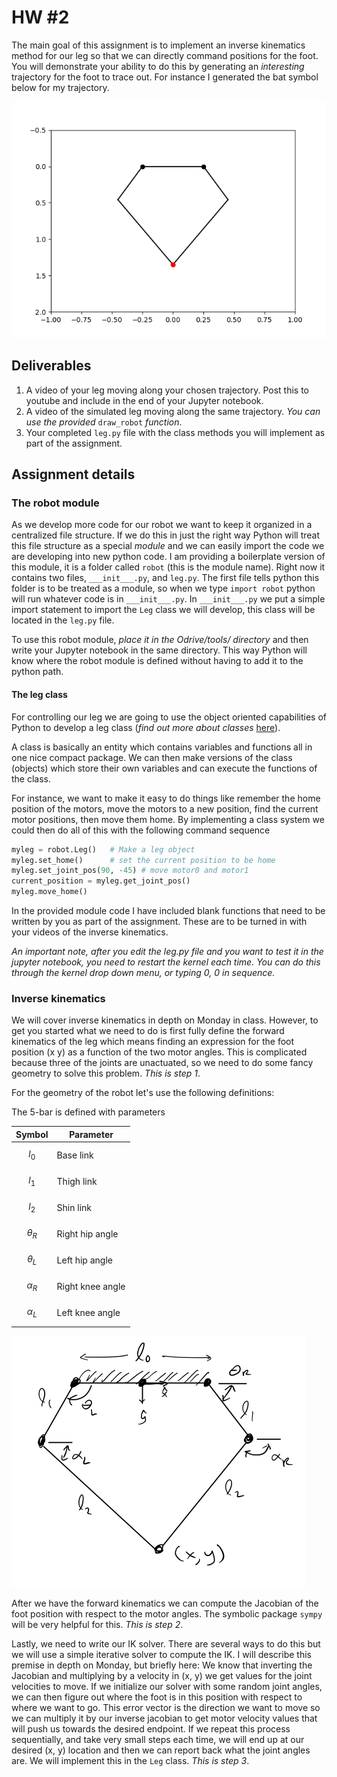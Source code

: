 

# HW #2

The main goal of this assignment is to implement an inverse kinematics method for our leg so that we can directly command positions for the foot. You will demonstrate your ability to do this by generating an *interesting* trajectory for the foot to trace out. For instance I generated the bat symbol below for my trajectory.

![Bat symbol](movie.gif)

## Deliverables

1. A video of your leg moving along your chosen trajectory. Post this to youtube and include in the end of your Jupyter notebook.
2. A video of the simulated leg moving along the same trajectory. *You can use the provided* ```draw_robot``` *function*.
3. Your completed ```leg.py``` file with the class methods you will implement as part of the assignment.

## Assignment details

### The robot module

As we develop more code for our robot we want to keep it organized in a centralized file structure. If we do this in just the right way Python will treat this file structure as a special _module_ and we can easily import the code we are developing into new python code. I am providing a boilerplate version of this module, it is a folder called ```robot``` (this is the module name). Right now it contains two files, ```___init___.py```, and ```leg.py```. The first file tells python this folder is to be treated as a module, so when we type ```import robot``` python will run whatever code is in ```___init___.py```. In ```___init___.py``` we put a simple import statement to import the ```Leg``` class we will develop, this class will be located in the ```leg.py``` file. 

To use this robot module, _place it in the Odrive/tools/ directory_ and then write your Jupyter notebook in the same directory. This way Python will know where the robot module is defined without having to add it to the python path.

#### The leg class
For controlling our leg we are going to use the object oriented capabilities of Python to develop a leg class (*find out more about classes* [here](http://python-textbok.readthedocs.io/en/1.0/Classes.html)).

A class is basically an entity which contains variables and functions all in one nice compact package. We can then make versions of the class (objects) which store their own variables and can execute the functions of the class. 

For instance, we want to make it easy to do things like remember the home position of the motors, move the motors to a new position, find the current motor positions, then move them home. By implementing a class system we could then do all of this with the following command sequence

```python
myleg = robot.Leg()   # Make a leg object 
myleg.set_home()      # set the current position to be home
myleg.set_joint_pos(90, -45) # move motor0 and motor1
current_position = myleg.get_joint_pos()
myleg.move_home()
```

In the provided module code I have included blank functions that need to be written by you as part of the assignment. These are to be turned in with your videos of the inverse kinematics.

_An important note, after you edit the leg.py file and you want to test it in the jupyter notebook, you need to restart the kernel each time. You can do this through the kernel drop down menu, or typing 0, 0 in sequence._


### Inverse kinematics

We will cover inverse kinematics in depth on Monday in class. However, to get you started what we need to do is first fully define the forward kinematics of the leg which means finding an expression for the foot position (x y) as a function of the two motor angles. This is complicated because three of the joints are unactuated, so we need to do some fancy geometry to solve this problem. _This is step 1_.

For the geometry of the robot let's use the following definitions: 

The 5-bar is defined with parameters 

| Symbol | Parameter | 
|---|---|
|$$l_0$$ | Base link | 
| $$l_1$$ | Thigh link |
| $$l_2$$ | Shin link | 
| $$\theta_R$$ | Right hip angle | 
| $$\theta_L$$ | Left hip angle | 
| $$\alpha_R$$ | Right knee angle |
| $$\alpha_L$$ | Left knee angle |

![Schematic](5-bar.png)

After we have the forward kinematics we can compute the Jacobian of the foot position with respect to the motor angles. The symbolic package ```sympy``` will be very helpful for this. _This is step 2_.

Lastly, we need to write our IK solver. There are several ways to do this but we will use a simple iterative solver to compute the IK. I will describe this premise in depth on Monday, but briefly here: We know that inverting the Jacobian and multiplying by a velocity in (x, y) we get values for the joint velocities to move. If we initialize our solver with some random joint angles, we can then figure out where the foot is in this position with respect to where we want to go. This error vector is the direction we want to move so we can multiply it by our inverse jacobian to get motor velocity values that will push us towards the desired endpoint. If we repeat this process sequentially, and take very small steps each time, we will end up at our desired (x, y) location and then we can report back what the joint angles are. We will implement this in the ```Leg``` class. _This is step 3_. 







    